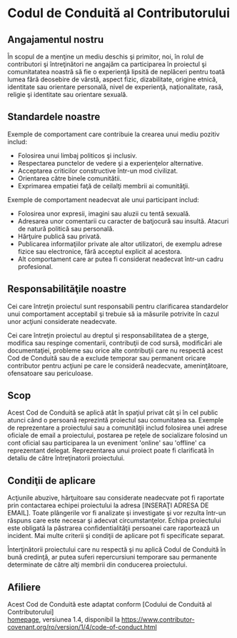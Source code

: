 # Codul de Conduită al Contributorului

## Angajamentul nostru 

În scopul de a menţine un mediu deschis şi primitor, noi, în rolul de contributori
şi întreţinători ne angajăm ca participarea în proiectul şi comunitatatea noastră
să fie o experienţă lipsită de neplăceri pentru toată lumea fără deosebire de vârstă,
aspect fizic, dizabilitate, origine etnică, identitate sau orientare personală, nivel
de experienţă, naţionalitate, rasă, religie şi identitate sau orientare sexuală.

## Standardele noastre

Exemple de comportament care contribuie la crearea unui mediu pozitiv includ:

* Folosirea unui limbaj politicos şi inclusiv.
* Respectarea punctelor de vedere şi a experienţelor alternative.
* Acceptarea criticilor constructive într-un mod civilizat.
* Orientarea către binele comunitătii.
* Exprimarea empatiei faţă de ceilalţi membrii ai comunităţii.

Exemple de comportament neadecvat ale unui participant includ:

* Folosirea unor expresii, imagini sau aluzii cu tentă sexuală.
* Adresarea unor comentarii cu caracter de batjocură sau insultă. Atacuri de natură
politică sau personală.
* Hărţuire publică sau privată.
* Publicarea informaţiilor private ale altor utilizatori, de exemplu adrese fizice
sau electronice, fără acceptul explicit al acestora.
* Alt comportament care ar putea fi considerat neadecvat într-un cadru profesional.

## Responsabilităţile noastre

Cei care întreţin proiectul sunt responsabili pentru clarificarea standardelor unui
comportament acceptabil şi trebuie să ia măsurile potrivite în cazul unor acţiuni
considerate neadecvate.

Cei care întreţin proiectul au dreptul şi responsabilitatea de a şterge, modifica
sau respinge comentarii, contribuţii de cod sursă, modificări ale documentaţiei,
probleme sau orice alte contribuţii care nu respectă acest Cod de Conduită sau de a
exclude temporar sau permanent oricare contributor pentru acţiuni pe care le
consideră neadecvate, ameninţătoare, ofensatoare sau periculoase.

## Scop

Acest Cod de Conduită se aplică atât în spaţiul privat cât şi în cel public atunci
când o persoană reprezintă proiectul sau comunitatea sa. Exemple de reprezentare a
proiectului sau a comunităţii includ folosirea unei adrese oficiale de email a
proiectului, postarea pe reţele de socializare folosind un cont oficial sau participarea
la un eveniment 'online' sau 'offline' ca reprezentant delegat. Reprezentarea
unui proiect poate fi clarificată în detaliu de către întreţinatorii proiectului.                                 

## Condiţii de aplicare

Acţiunile abuzive, hărţuitoare sau considerate neadecvate pot fi raportate prin
contactarea echipei proiectului la adresa [INSERAŢI ADRESA DE EMAIL]. Toate plângerile
vor fi analizate şi investigate şi vor rezulta într-un răspuns care este necesar şi
adecvat circumstanţelor. Echipa proiectului este obligată la păstrarea confidentialităţii
persoanei care raportează un incident. Mai multe criterii şi condiţii de aplicare pot fi
specificate separat.

Înterţinătorii proiectului care nu respectă şi nu aplică Codul de Conduită în bună
credinţă, ar putea suferi repercursiuni temporare sau permanente determinate de către
alţi membrii din conducerea proiectului.                       

## Afiliere

Acest Cod de Conduită este adaptat conform [Codului de Conduită al Contributorului]  
[homepage], versiunea 1.4, disponibil la https://www.contributor-covenant.org/ro/version/1/4/code-of-conduct.html

[homepage]: https://www.contributor-covenant.org
